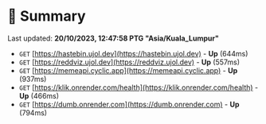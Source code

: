 # 📖 Summary
Last updated: **20/10/2023, 12:47:58 PTG "Asia/Kuala_Lumpur"**

- `GET` [https://hastebin.ujol.dev](https://hastebin.ujol.dev) - **Up** (644ms)
- `GET` [https://reddviz.ujol.dev](https://reddviz.ujol.dev) - **Up** (557ms)
- `GET` [https://memeapi.cyclic.app](https://memeapi.cyclic.app) - **Up** (937ms)
- `GET` [https://klik.onrender.com/health](https://klik.onrender.com/health) - **Up** (466ms)
- `GET` [https://dumb.onrender.com](https://dumb.onrender.com) - **Up** (794ms)
